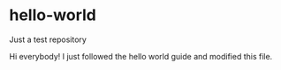 # hello-world
Just a test repository

Hi everybody!
I just followed the hello world guide and modified this file.
